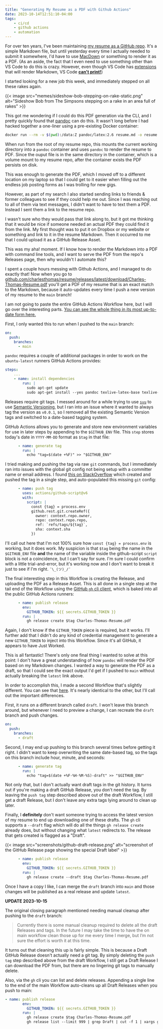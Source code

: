 ```yaml
---
title: "Generating My Resume as a PDF with Github Actions"
date: 2023-10-14T12:51:10-04:00
tags:
    - ci/cd
    - github actions
    - automation
---
```


For over ten years, I've been maintaining [my resume as a GitHub repo](https://github.com/charlesthomas/resume).
It's a simple Markdown file, but until yesterday every time I actually needed to submit it somewhere, I'd have to use [MacDown](https://macdown.uranusjr.com/) or something to render it as a PDF.
(As an aside, the fact that I even need to use something other than VS Code to do this is crazy. However, even though VS Code has [extensions](https://marketplace.visualstudio.com/items?itemName=bierner.markdown-preview-github-styles) that will render Markdown, VS Code [**can't print!**](https://stackoverflow.com/questions/36934247/how-to-print-a-file-from-vscode))

I started looking for a new job this week, and immediately stepped on all these rakes again.

{{< image src="memes/sideshow-bob-stepping-on-rake-static.png" alt="Sideshow Bob from The Simpsons stepping on a rake in an area full of rakes" >}}

This got me wondering if I could do this PDF generation via the CLI, and I pretty quickly found that [pandoc](https://pandoc.org/) can do this.
It wasn't long before I had hacked together a one-liner using a pre-existing Docker container:

```bash
docker run --rm -v $(pwd):/data:Z pandoc/latex:2.6 resume.md -o resume.pdf
```

When run from the root of my resume repo, this mounts the current working directory into a `pandoc` container and uses `pandoc` to render the resume to PDF.
Since the ouput file is in the same directory in the container, which is a volume mount to my resume repo, after the container exists the PDF persists on disk.

This was enough to generate the PDF, which I moved off to a different location on my laptop so that I could get to it easier when filling out the endless job posting forms as I was trolling for new gigs.

However, as part of my search I also started sending links to friends & former colleagues to see if they could help me out.
Since I was reaching out to all of them via text messages, I didn't want to have to text them a PDF.
Instead I sent them a link to the resume repo.

I wasn't sure who they would pass that link along to, but it got me thinking that it would be nice if someone needed an actual PDF they could find it from the link.
My first thought was to put it on Dropbox or my website or something and link to it in the resume Markdown.
Then it occurred to me that I could upload it as a GitHub Release Asset.

This was my aha! moment.
If I know how to render the Markdown into a PDF with command line tools, and I want to serve the PDF from the repo's Releases page, then why wouldn't I automate this?

I spent a couple hours messing with Github Actions, and I managed to do exactly that!
Now when you go to [github.com/charlesthomas/resume/releases/latest/download/Charles-Thomas-Resume.pdf](https://github.com/charlesthomas/resume/releases/latest/download/Charles-Thomas-Resume.pdf) you'll get a PDF of my resume that is an exact match to the Markdown, because it auto-updates every time I push a new version of my resume to the `main` branch!

I am not going to paste the entire GitHub Actions Workflow here, but I will go over the interesting parts. [You can see the whole thing in its most up-to-date form here.](https://github.com/charlesthomas/resume/blob/main/.github/workflows/publish-pdf.yaml)

First, I only wanted this to run when I pushed to the `main` branch:

```yaml
on:
  push:
    branches:
      - main
```

`pandoc` requires a couple of additional packages in order to work on the `ubuntu-latest` runners GitHub Actions provides:

```yaml
steps:
    ...
    - name: install dependencies
        run: |
          sudo apt-get update
          sudo apt-get install --yes pandoc texlive-latex-base texlive-latex-recommended
```

Releases require git tags.
I messed around for a while trying to use [`svu`](https://github.com/caarlos0/svu) to use [Semantic Versioning](https://semver.org), but I ran into an issue where it wanted to always tag the version as `v0.0.1`, so I removed all the existing Semantic Version tags and switched to a date-based tagging system.

GitHub Actions allows you to generate and store new environment variables for use in later steps by appending to the `$GITHUB_ENV` file.
This `step` stores today's date in `YYYY-MM-DD` format as `$tag` in that file:

```yaml
      - name: generate tag
        run: |
          echo "tag=$(date +%F)" >> "$GITHUB_ENV"
```

I tried making and pushing the tag via raw `git` commands, but I immediately ran into issues with the global git config not being setup with a committer name or email address.
I found [this on StackOverflow](https://stackoverflow.com/a/64479344) which created and pushed the tag in a single step, and auto-populated this missing `git` config:

```yaml
      - name: push tag
        uses: actions/github-script@v6
        with:
          script: |
            const {tag} = process.env
            github.rest.git.createRef({
              owner: context.repo.owner,
              repo: context.repo.repo,
              ref: `refs/tags/${tag}`,
              sha: context.sha
            })
```

I'll call out here that I'm not 100% sure how `const {tag} = process.env` is working, but it does work.
My suspicion is that `$tag` being the name in the `$GITHUB_ENV` file **and** the name of the variable inside the github-script `script` block is not a coincidence, but I can't say for sure.
I'm sure I could confirm with a little trial-and-error, but it's working now and I don't want to break it just to see if I'm right.
`¯\_(ツ)_/¯`

The final interesting step in this Workflow is creating the Release, and uploading the PDF as a Release Asset. This is all done in a single step at the tail end of the Workflow using the [GitHub `gh` cli client](https://cli.github.com/), which is baked into all the public GitHub Actions runners:

```yaml
      - name: publish release
        env:
          GITHUB_TOKEN: ${{ secrets.GITHUB_TOKEN }}
        run: |
          gh release create $tag Charles-Thomas-Resume.pdf
```

Again, I don't know if the `GITHUB_TOKEN` piece is required, but it works.
I'll further add that I didn't do any kind of credential management to generate a new `GITHUB_TOKEN` to inject into this Workflow.
Since it's all GitHub, it appears to have Just Worked.

This is all fantastic!
There's only one final thing I wanted to solve at this point: I don't have a great understanding of how `pandoc` will render the PDF based on my Markdown changes.
I wanted a way to generate the PDF as a draft, so that I could see the exact output I'd get if I pushed to `main` without actually breaking the `latest` link above.

In order to accomplish this, I made a second Workflow that's slightly different.
You can see that [here](https://github.com/charlesthomas/resume/blob/main/.github/workflows/draft.yaml).
It's nearly identical to the other, but I'll call out the important differences.

First, it runs on a different branch called `draft`.
I won't leave this branch around, but whenever I need to preview a change, I can recreate the `draft` branch and push changes.

```yaml
on:
  push:
    branches:
      - draft
```

Second, I may end up pushing to this branch several times before getting it right. I didn't want to keep overwriting the same date-based tag, so the tags on this branch include hour, minute, and seconds:

```yaml
      - name: generate tag
        run: |
          echo "tag=$(date +%F-%H-%M-%S)-draft" >> "$GITHUB_ENV"
```

Not only that, but I don't actually want draft tags in the git history.
It turns out if you're making a draft GitHub Release, you don't need the tag.
By leaving the `push tag` step described above out of the draft Workflow, I still get a draft Release, but I don't leave any extra tags lying around to clean up later.

Finally, I **definitely** don't want someone trying to access the latest version of my resume to end up downloading one of these drafts.
The `gh` cli supports a `--draft` flag which will do all the things `gh release create` already does, but without changing what `latest` redirects to.
The release that gets created is flagged as a "Draft".

{{< image src="screenshots/github-draft-release.png" alt="screenshot of the GitHub Release page showing the special Draft label" >}}

```yaml
      - name: publish release
        env:
          GITHUB_TOKEN: ${{ secrets.GITHUB_TOKEN }}
        run: |
          gh release create --draft $tag Charles-Thomas-Resume.pdf
```

Once I have a copy I like, I can merge the `draft` branch into `main` and those changes will be published as a real release and update `latest`.

**UPDATE 2023-10-15**

The original closing paragraph mentioned needing manual cleanup after pushing to the `draft` branch:

> Currently there is some manual cleanup required to delete all the draft Releases and tags. In the future I may take the time to have the on main workflow clean those up for me every time I merge, but I’m not sure the effort is worth it at this time.

It turns out that cleaning this up is fairly simple.
This is because a Draft GitHub Release doesn't actually need a git tag.
By simply deleting the `push tag` step described above from the draft Workflow, I still get a Draft Release I can download the PDF from, but there are no lingering git tags to manually delete.

Also, via the `gh` cli you can list and delete releases. Appending a single line to the end of the main Workflow auto-cleans up all Draft Releases when you push to main:

```yaml
- name: publish release
        env:
          GITHUB_TOKEN: ${{ secrets.GITHUB_TOKEN }}
        run: |
          gh release create $tag Charles-Thomas-Resume.pdf
          gh release list --limit 999 | grep Draft | cut -f 1 | xargs gh release delete
```
